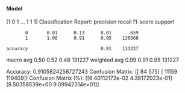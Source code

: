 #### Model
[1 0 1 ... 1 1 1]
Classification Report:
              precision    recall  f1-score   support

           0       0.01      0.13      0.01       659
           1       1.00      0.91      0.95    130568

    accuracy                           0.91    131227
   macro avg       0.50      0.52      0.48    131227
weighted avg       0.99      0.91      0.95    131227

Accuracy: 0.9105824258727243
Confusion Matrix:
[[    84    575]
 [ 11159 119409]]
Confusion Matrix (%):
[[6.40112172e-02 4.38172023e-01]
 [8.50358539e+00 9.09942314e+01]]
